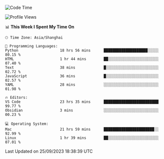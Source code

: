 <!--START_SECTION:waka-->
![Code Time](http://img.shields.io/badge/Code%20Time-185%20hrs%2051%20mins-blue)

![Profile Views](http://img.shields.io/badge/Profile%20Views-1-blue)

📊 **This Week I Spent My Time On** 

```text
🕑︎ Time Zone: Asia/Shanghai

💬 Programming Languages: 
Python                   18 hrs 56 mins      ████████████████████░░░░░   80.15 % 
HTML                     1 hr 44 mins        ██░░░░░░░░░░░░░░░░░░░░░░░   07.40 % 
Text                     38 mins             █░░░░░░░░░░░░░░░░░░░░░░░░   02.72 % 
JavaScript               36 mins             █░░░░░░░░░░░░░░░░░░░░░░░░   02.57 % 
YAML                     28 mins             ░░░░░░░░░░░░░░░░░░░░░░░░░   01.98 % 

🔥 Editors: 
VS Code                  23 hrs 35 mins      █████████████████████████   99.77 % 
Obsidian                 3 mins              ░░░░░░░░░░░░░░░░░░░░░░░░░   00.23 % 

💻 Operating System: 
Mac                      21 hrs 59 mins      ███████████████████████░░   92.99 % 
Linux                    1 hr 39 mins        ██░░░░░░░░░░░░░░░░░░░░░░░   07.01 % 
```


 Last Updated on 25/09/2023 18:38:39 UTC
<!--END_SECTION:waka-->